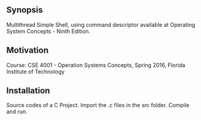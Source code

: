 ## Synopsis

Multithread Simple Shell, using command descriptor available at Operating System Concepts - Ninth Edition.

## Motivation

Course: CSE 4001 - Operation Systems Concepts, Spring 2016, Florida Institute of Technology

## Installation

Source codes of a C Project. 
    Import the .c files in the src folder.
    Compile and run.